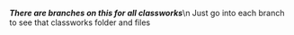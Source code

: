 ***There are branches on this for all classworks***\n
Just go into each branch to see that classworks folder and files
